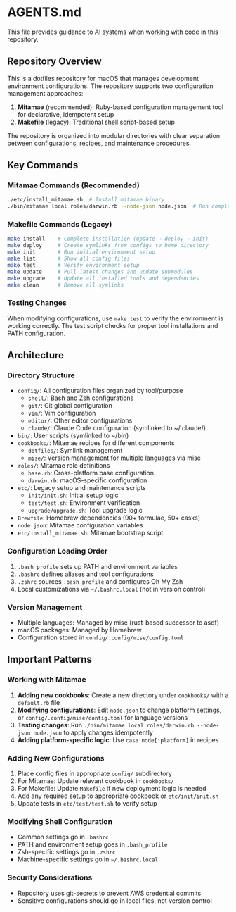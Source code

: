 # AGENTS.md

This file provides guidance to AI systems when working with code in this repository.

## Repository Overview

This is a dotfiles repository for macOS that manages development environment configurations. The repository supports two configuration management approaches:
1. **Mitamae** (recommended): Ruby-based configuration management tool for declarative, idempotent setup
2. **Makefile** (legacy): Traditional shell script-based setup

The repository is organized into modular directories with clear separation between configurations, recipes, and maintenance procedures.

## Key Commands

### Mitamae Commands (Recommended)
```bash
./etc/install_mitamae.sh  # Install mitamae binary
./bin/mitamae local roles/darwin.rb --node-json node.json  # Run complete Mitamae setup
```

### Makefile Commands (Legacy)
```bash
make install    # Complete installation (update → deploy → init)
make deploy     # Create symlinks from configs to home directory
make init       # Run initial environment setup
make list       # Show all config files
make test       # Verify environment setup
make update     # Pull latest changes and update submodules
make upgrade    # Update all installed tools and dependencies
make clean      # Remove all symlinks
```

### Testing Changes
When modifying configurations, use `make test` to verify the environment is working correctly. The test script checks for proper tool installations and PATH configuration.

## Architecture

### Directory Structure
- `config/`: All configuration files organized by tool/purpose
  - `shell/`: Bash and Zsh configurations
  - `git/`: Git global configuration
  - `vim/`: Vim configuration
  - `editor/`: Other editor configurations
  - `claude/`: Claude Code configuration (symlinked to ~/.claude/)
- `bin/`: User scripts (symlinked to ~/bin)
- `cookbooks/`: Mitamae recipes for different components
  - `dotfiles/`: Symlink management
  - `mise/`: Version management for multiple languages via mise
- `roles/`: Mitamae role definitions
  - `base.rb`: Cross-platform base configuration
  - `darwin.rb`: macOS-specific configuration
- `etc/`: Legacy setup and maintenance scripts
  - `init/init.sh`: Initial setup logic
  - `test/test.sh`: Environment verification
  - `upgrade/upgrade.sh`: Tool upgrade logic
- `Brewfile`: Homebrew dependencies (90+ formulae, 50+ casks)
- `node.json`: Mitamae configuration variables
- `etc/install_mitamae.sh`: Mitamae bootstrap script

### Configuration Loading Order
1. `.bash_profile` sets up PATH and environment variables
2. `.bashrc` defines aliases and tool configurations
3. `.zshrc` sources `.bash_profile` and configures Oh My Zsh
4. Local customizations via `~/.bashrc.local` (not in version control)

### Version Management
- Multiple languages: Managed by mise (rust-based successor to asdf)
- macOS packages: Managed by Homebrew
- Configuration stored in `config/.config/mise/config.toml`

## Important Patterns

### Working with Mitamae
1. **Adding new cookbooks**: Create a new directory under `cookbooks/` with a `default.rb` file
2. **Modifying configurations**: Edit `node.json` to change platform settings, or `config/.config/mise/config.toml` for language versions
3. **Testing changes**: Run `./bin/mitamae local roles/darwin.rb --node-json node.json` to apply changes idempotently
4. **Adding platform-specific logic**: Use `case node[:platform]` in recipes

### Adding New Configurations
1. Place config files in appropriate `config/` subdirectory
2. For Mitamae: Update relevant cookbook in `cookbooks/`
3. For Makefile: Update `Makefile` if new deployment logic is needed
4. Add any required setup to appropriate cookbook or `etc/init/init.sh`
5. Update tests in `etc/test/test.sh` to verify setup

### Modifying Shell Configuration
- Common settings go in `.bashrc`
- PATH and environment setup goes in `.bash_profile`
- Zsh-specific settings go in `.zshrc`
- Machine-specific settings go in `~/.bashrc.local`

### Security Considerations
- Repository uses git-secrets to prevent AWS credential commits
- Sensitive configurations should go in local files, not version control